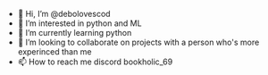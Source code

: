 - 👋 Hi, I’m @debolovescod
- 👀 I’m interested in python and ML
- 🌱 I’m currently learning python
- 💞️ I’m looking to collaborate on projects with a person who's more experinced than me
- 📫 How to reach me discord bookholic_69

<!---
debolovescod/debolovescod is a ✨ special ✨ repository because its `README.md` (this file) appears on your GitHub profile.
You can click the Preview link to take a look at your changes.
--->
